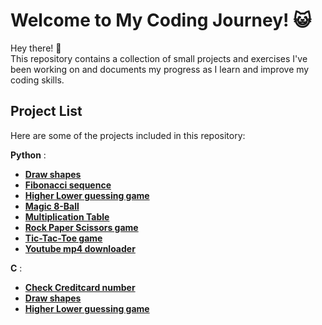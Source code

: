 # Welcome to My Coding Journey! 😺

Hey there! 👋  
This repository contains a collection of small projects and exercises I've been working on and documents my progress as I learn and improve my coding skills.



## Project List

Here are some of the projects included in this repository:

**Python** :

- [**Draw shapes**](Projects/python/Draw%20shapes)
- [**Fibonacci sequence**](Projects/python/Fibonacci%20sequence)
- [**Higher Lower guessing game**](Projects/python/Higher%20Lower)
- [**Magic 8-Ball**](Projects/python/Magic%208-Ball)
- [**Multiplication Table**](Projects/python/Multiplication%20Table)
- [**Rock Paper Scissors game**](Projects/python/Rock%20Paper%20Scissors)
- [**Tic-Tac-Toe game**](Projects/python/Tic-Tac-Toe)
- [**Youtube mp4 downloader**](Projects/python/Youtube%20downloader)


**C** :
- [**Check Creditcard number**](Projects/c/Check%20Creditcard)
- [**Draw shapes**](Projects/c/Draw%20Shapes)
- [**Higher Lower guessing game**](Projects/c/Higher%20Lower%20game)

